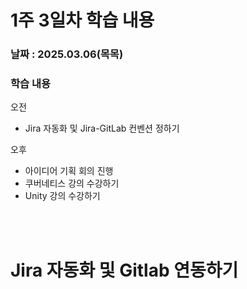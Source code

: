 # 1주 3일차 학습 내용  


### 날짜 : 2025.03.06(목목)

### 학습 내용 
오전
- Jira 자동화 및 Jira-GitLab 컨벤션 정하기

오후
- 아이디어 기획 회의 진행
- 쿠버네티스 강의 수강하기
- Unity 강의 수강하기


<br><br>
# Jira 자동화 및 Gitlab 연동하기

